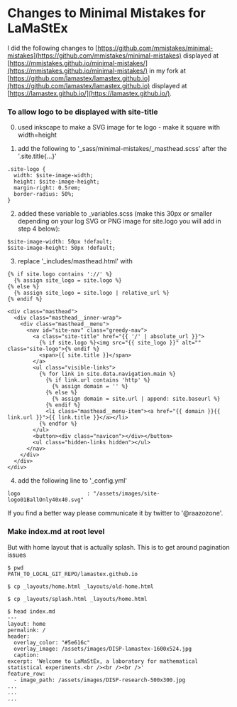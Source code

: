 # Changes to Minimal Mistakes for LaMaStEx
I did the following changes to [https://github.com/mmistakes/minimal-mistakes](https://github.com/mmistakes/minimal-mistakes) displayed at [https://mmistakes.github.io/minimal-mistakes/](https://mmistakes.github.io/minimal-mistakes/) 
in my fork at [https://github.com/lamastex/lamastex.github.io](https://github.com/lamastex/lamastex.github.io) displayed at [https://lamastex.github.io/](https://lamastex.github.io/).

### To allow logo to be displayed with site-title

0. used inkscape to make a SVG image for te logo - make it square with width=height

1. add the following to '_sass/minimal-mistakes/_masthead.scss' after the '.site.title{...}' 
```
.site-logo {
  width: $site-image-width;
  height: $site-image-height;
  margin-right: 0.5rem;
  border-radius: 50%;
}

```

2. added these variable to _variables.scss (make this 30px or smaller depending on your log SVG or PNG image for site.logo you will add in step 4 below):
```
$site-image-width: 50px !default;
$site-image-height: 50px !default;
```

3. replace '_includes/masthead.html' with
```
{% if site.logo contains '://' %}
  {% assign site_logo = site.logo %}
{% else %}
  {% assign site_logo = site.logo | relative_url %}
{% endif %}

<div class="masthead">
  <div class="masthead__inner-wrap">
    <div class="masthead__menu">
      <nav id="site-nav" class="greedy-nav">
        <a class="site-title" href="{{ '/' | absolute_url }}">
          {% if site.logo %}<img src="{{ site_logo }}" alt="" class="site-logo">{% endif %}
          <span>{{ site.title }}</span>
        </a>
        <ul class="visible-links">
          {% for link in site.data.navigation.main %}
            {% if link.url contains 'http' %}
              {% assign domain = '' %}
            {% else %}
              {% assign domain = site.url | append: site.baseurl %}
            {% endif %}
            <li class="masthead__menu-item"><a href="{{ domain }}{{ link.url }}">{{ link.title }}</a></li>
          {% endfor %}
        </ul>
        <button><div class="navicon"></div></button>
        <ul class="hidden-links hidden"></ul>
      </nav>
    </div>
  </div>
</div>
```

4. add the following line to '_config.yml'
```
logo                     : "/assets/images/site-logo01BallOnly40x40.svg"
```

If you find a better way please communicate it by twitter to '@raazozone'.

### Make index.md at root level 
But with home layout that is actually splash. 
This is to get around pagination issues

```
$ pwd
PATH_TO_LOCAL_GIT_REPO/lamastex.github.io

$ cp _layouts/home.html _layouts/old-home.html

$ cp _layouts/splash.html _layouts/home.html 

$ head index.md 
---
layout: home
permalink: /
header:
  overlay_color: "#5e616c"
  overlay_image: /assets/images/DISP-lamastex-1600x524.jpg
  caption: 
excerpt: 'Welcome to LaMaStEx, a laboratory for mathematical statistical experiments.<br /><br /><br />'
feature_row:
  - image_path: /assets/images/DISP-research-500x300.jpg
...
...
...
```

